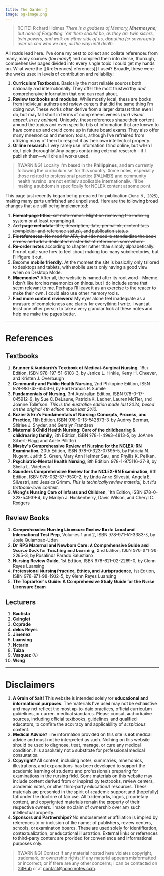 ```yaml
---
title: The Garden 🌿
image: og-image.png
---
```


>[!CITE] Richard Holmes
><span style="text-align: center"> *There is a goddess of Memory, **Mnemosyne**; but none of Forgetting. Yet there should be, as they are twin sisters, twin powers, and walk on either side of us, disputing for sovereignty over us and who we are, all the way until death.*</span>

All roads lead here. I've done my best to collect and collate references from many, many sources (*too many!*) and compiled them into dense, thorough, comprehensive pages divided into every single topic I could get my hands on. What were the [[#references|references]] I used? Broadly, these were the works used in levels of contribution and reliability:
1. **Curriculum Textbooks**. Basically the most reliable sources both nationally and internationally. They offer the most trustworthy *and* comprehensive information that one can read about.
2. **Review textbooks and modules**. While mostly local, these are books from individual authors and review centers that did the same thing I'm doing now. These works often derive from a larger dataset than even I do, but may fall short in terms of comprehensiveness (*and visual appeal, in my opinion*). Uniquely, these references shape their content around the topics and even specific bits of information that are known to have come up and could come up in future board exams. They also offer many mnemonics and memory tools, although I've refrained from utilizing many of them to respect it as their own intellectual property.
3. **Online research**. I very rarely use information I find online, but when I do, I pick thoroughly! Any pages containing external research—if I publish them—will cite all works used.

>[!WARNING] Locality
>I'm based in the **Philippines**, and am currently following the curriculum set for this country. Some notes, especially those related to professional practice (PALMER) and community health nursing, are not entirely applicable internationally. I'll be making a subdomain specifically for NCLEX content at some point.

This page just recently began being prepared for publication (`June 9, 2025`), making many parts unfinished and unpolished. Here are the following broad changes that are still being implemented:
1. ~~**Format page titles**; set note names. Might be removing the indexing system or at least revamping it.~~
2. ~~Add **page metadata**: title, description, date, permalink, content tags (completion and reference status), and publication status.~~
3. ~~**Fix references**. No need for APA, but I do need to standardize the book names and add a dedicated master list of references somewhere.~~
4. **Re-order notes** according to chapter rather than simply alphabetically. I'm not quite sure how to feel about making too many subdirectories, but I'll figure it out.
5. Become **mobile friendly**. At the moment the site is basically only tailored to desktops and tablets, with mobile users only having a good view when on Desktop Mode.
6. **Mnemonics**? After all, the website is named after its root word—Mneme. I don't like forcing mnemonics on things, but I do include some that seem relevant to me. Perhaps I'll leave it as an exercise to the reader to make their own. I could also use other memory tools.
7. **Find more content reviewers**! My eyes alone feel inadequate as a measure of completeness and clarity for everything I write. I want at least one other person to take a very granular look at these notes and help me make the pages better.

___

# References
## Textbooks
1. **Brunner & Suddarth's Textbook of Medical-Surgical Nursing**, 15th Edition, ISBN 978-197-51-6103-3, by Janice L. Hinkle, Kerry H. Cheever, and Kristen J. Overbaugh
2. **Community and Public Health Nursing**, 2nd Philippine Edition, ISBN 978-981-48-6503-6, by Earl Francis R. Sumile
3. **Fundamentals of Nursing**, 3rd Australian Edition, ISBN 978-0-17-045912-9, by Sue C. DeLaune, Patricia K. Ladner, Lauren McTier, and Joanne Tollefson. *This is the Australian edition made last 2024, based on the original 4th edition made last 2010.*
4. **Kozier & Erb’s Fundamentals of Nursing: Concepts, Process, and Practice**, 11th Edition, ISBN 978-0-13-542873-3, by Audrey Berman, Shirlee J. Snyder, and Geralyn Frandsen
5. **Maternal & Child Health Nursing: Care of the childbearing & childrearing family**, 8th Edition, ISBN 978-1-4963-4813-5, by JoAnne Silbert-Flagg and Adele Pillitteri
6. **Mosby's Comprehensive Review of Nursing for the NCLEX-RN Examination**, 20th Edition, ISBN 978-0-323-07895-5, by Patricia M. Nugent, Judith S. Green, Mary Ann Hellmer Saul, and Phyllis K. Pelikan.
7. **Psychiatric-Mental Health Nursing**, 8th Edition, 978-1-975116-37-8, by Sheila L. Videbeck
8. **Saunders Comprehensive Review for the NCLEX-RN Examination**, 9th Edition, ISBN 978-032-37-9530-2, by Linda Anne Silvestri, Angela E. Silvestri, and Jessica Grimm. *This is technically review material, but it's textbook-level content.*
9. **Wong's Nursing Care of Infants and Children**, 11th Edition, ISBN 978-0-323-54939-4, by Marilyn J. Hockenberry, David Wilson, and Cheryl C. Rodgers
## Review Books
1. **Comprehensive Nursing Licensure Review Book: Local and International Test Prep**, Volumes 1 and 2, ISBN 978-971-51-3383-8, by Josie Quiambao-Udan
2. **Dr. RPS Maternal and Newborn Care: A Comprehensive Guide and Source Book for Teaching and Learning**, 2nd Edition, ISBN 978-971-98-2265-3, by Rosalinda Parado Salustiano
3. **Nursing Review Guide**, 1st Edition, ISBN 978-621-02-2289-0, by Glenn Reyes Luansing
4. **Professional Nursing Practice, Ethics, and Jurisprudence**, 1st Edition, ISBN 978-971-98-1932-5, by Glenn Reyes Luansing
5. **The Topranker's Guide: A Comprehensive Study Guide for the Nurse Licensure Exam**
## Lecturers
1. **Bautista**
2. **Cainglet**
3. **Coprade**
4. **delos Reyes**
5. **Jimenez**
6. **Luansing**
7. **Notario**
8. **Tuiza**
9. **Vasquez** (V)
10. **Wong**

___

# Disclaimers
1. **A Grain of Salt!** This website is intended solely for **educational and informational purposes**. The materials I've used may not be exhaustive and may not reflect the most up-to-date practices, official curriculum guidelines, or current medical standards. Please consult authoritative sources, including official textbooks, guidelines, and qualified educators, to confirm the accuracy and applicability of *suspicious* content.
2. **Medical Advice?** The information provided on this site is **not** medical advice and must not be interpreted as such. Nothing on this website should be used to diagnose, treat, manage, or cure any medical condition. It is absolutely not a substitute for professional medical consultation.
3. **Copyright?** All content, including notes, summaries, mnemonics, illustrations, and explanations, has been developed to support the academic learning of students and professionals preparing for examinations in the nursing field. Some materials on this website may include content derived from or inspired by textbooks, review centers, academic notes, or other third-party educational resources. These materials are presented in the spirit of academic support and (hopefully) fall under the doctrine of fair use. All trademarks, logos, proprietary content, and copyrighted materials remain the property of their respective owners. I make no claim of ownership over any such intellectual property.
4. **Sponsors and Partnerships?** No endorsement or affiliation is implied by references to or inclusion of the names of publishers, review centers, schools, or examination boards. These are used solely for identification, contextualization, or educational illustration. External links or references to third-party content are provided for convenience and informational purposes only.

>[!WARNING] Contact
>If any material hosted here violates copyright, trademark, or ownership rights; if any material appears misformatted or incorrect; or if there are any other concerns; I can be contacted on [GitHub](https://github.com/nonotnotes) or at contact@nonotnotes.com.
